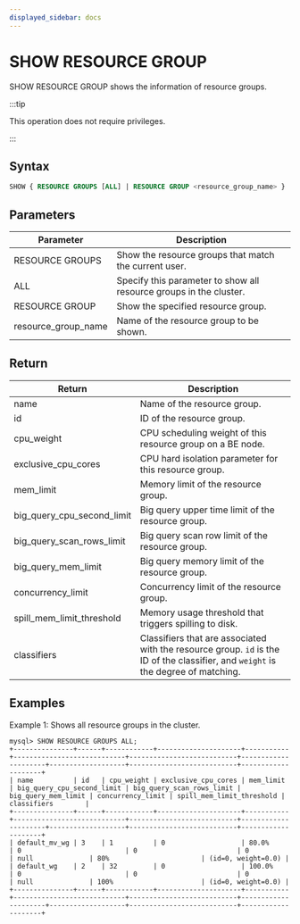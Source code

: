 ```yaml
---
displayed_sidebar: docs
---
```


# SHOW RESOURCE GROUP

SHOW RESOURCE GROUP shows the information of resource groups.

:::tip

This operation does not require privileges.

:::

## Syntax

```SQL
SHOW { RESOURCE GROUPS [ALL] | RESOURCE GROUP <resource_group_name> }
```

## Parameters

| **Parameter**       | **Description**                                              |
| ------------------- | ------------------------------------------------------------ |
| RESOURCE GROUPS     | Show the resource groups that match the current user.        |
| ALL                 | Specify this parameter to show all resource groups in the cluster. |
| RESOURCE GROUP      | Show the specified resource group.                           |
| resource_group_name | Name of the resource group to be shown.                      |

## Return

| **Return**                 | **Description**                                              |
| -------------------------- | ------------------------------------------------------------ |
| name                       | Name of the resource group.                                  |
| id                         | ID of the resource group.                                    |
| cpu_weight                 | CPU scheduling weight of this resource group on a BE node.   |
| exclusive_cpu_cores        | CPU hard isolation parameter for this resource group.        |
| mem_limit                  | Memory limit of the resource group.                          |
| big_query_cpu_second_limit | Big query upper time limit of the resource group.            |
| big_query_scan_rows_limit  | Big query scan row limit of the resource group.              |
| big_query_mem_limit        | Big query memory limit of the resource group.                |
| concurrency_limit          | Concurrency limit of the resource group.                     |
| spill_mem_limit_threshold  | Memory usage threshold that triggers spilling to disk.       |
| classifiers                | Classifiers that are associated with the resource group. `id` is the ID of the classifier, and `weight` is the degree of matching. |

## Examples

Example 1: Shows all resource groups in the cluster.

```Plain
mysql> SHOW RESOURCE GROUPS ALL;
+---------------+------+------------+---------------------+-----------+----------------------------+---------------------------+---------------------+-------------------+---------------------------+--------------------+
| name          | id   | cpu_weight | exclusive_cpu_cores | mem_limit | big_query_cpu_second_limit | big_query_scan_rows_limit | big_query_mem_limit | concurrency_limit | spill_mem_limit_threshold | classifiers        |
+---------------+------+------------+---------------------+-----------+----------------------------+---------------------------+---------------------+-------------------+---------------------------+--------------------+
| default_mv_wg | 3    | 1          | 0                   | 80.0%     | 0                          | 0                         | 0                   | null              | 80%                       | (id=0, weight=0.0) |
| default_wg    | 2    | 32         | 0                   | 100.0%    | 0                          | 0                         | 0                   | null              | 100%                      | (id=0, weight=0.0) |
+---------------+------+------------+---------------------+-----------+----------------------------+---------------------------+---------------------+-------------------+---------------------------+--------------------+
```
